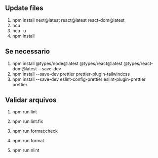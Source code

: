 ## Update files

1. npm install next@latest react@latest react-dom@latest
2. ncu
3. ncu -u
4. npm install

## Se necessario

1. npm install @types/node@latest @types/react@latest @types/react-dom@latest --save-dev
2. npm install --save-dev prettier prettier-plugin-tailwindcss
3. npm install --save-dev eslint-config-prettier eslint-plugin-prettier prettier

## Validar arquivos

1. npm run lint
2. npm run lint:fix

3. npm run format:check
4. npm run format

5. npm run nlint
